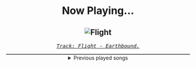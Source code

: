 <div align="center"> 
<h1>Now Playing...</h1>

![Flight](https://i.scdn.co/image/ab67616d00001e023d1246ffa3fa1e7b6c0aff99)
--
_<samp><a href="https://open.spotify.com/track/584iKEZwdMPlvOXcTa09qx">Track: Flight - Earthbound.</a></samp>_

<div style="border: 1px #4B5054 solid"></div>
<details>
  <summary>
    Previous played songs
  </summary>
  <table>
    <thead>
      <tr>
        <th>
          Artist
        </th>
        <th>
          Song
        </th>
        <th>
          Link
        </th>
      </tr>
    </thead>
    <tbody>
      <tr><td>Earthbound.</td><td>Flight</td><td><a href="https://open.spotify.com/track/584iKEZwdMPlvOXcTa09qx">https://open.spotify.com/track/584iKEZwdMPlvOXcTa09qx</a></td></tr><tr><td>Eralise</td><td>LST CNTRL</td><td><a href="https://open.spotify.com/track/5D3V5fx58GjpDA6Hca3sDR">https://open.spotify.com/track/5D3V5fx58GjpDA6Hca3sDR</a></td></tr><tr><td>The Raven Age</td><td>Forgive & Forget</td><td><a href="https://open.spotify.com/track/17jRgxPcQ90a9TcQ8GyLzz">https://open.spotify.com/track/17jRgxPcQ90a9TcQ8GyLzz</a></td></tr><tr><td>One Morning Left</td><td>Beat It</td><td><a href="https://open.spotify.com/track/73P5uZwFQA4zs6mSQFkRBZ">https://open.spotify.com/track/73P5uZwFQA4zs6mSQFkRBZ</a></td></tr><tr><td>Infected Rain</td><td>DYING LIGHT</td><td><a href="https://open.spotify.com/track/1Nt0ei0lg9KtxY6JzIfyUq">https://open.spotify.com/track/1Nt0ei0lg9KtxY6JzIfyUq</a></td></tr><tr><td>Prospective</td><td>OCD</td><td><a href="https://open.spotify.com/track/05a4Tb7yf4zjgof74O0qRF">https://open.spotify.com/track/05a4Tb7yf4zjgof74O0qRF</a></td></tr><tr><td>Lake Malice</td><td>Bloodbath</td><td><a href="https://open.spotify.com/track/0yg8FlUxh0GIpzzRpDywFd">https://open.spotify.com/track/0yg8FlUxh0GIpzzRpDywFd</a></td></tr><tr><td>Dropout Kings</td><td>Virus</td><td><a href="https://open.spotify.com/track/1Yqx7WwyNUuZ96GqpxL2J8">https://open.spotify.com/track/1Yqx7WwyNUuZ96GqpxL2J8</a></td></tr><tr><td>Samurai Pizza Cats</td><td>Pizza Homicide</td><td><a href="https://open.spotify.com/track/3hbp28hJzO3919Sai6kaZW">https://open.spotify.com/track/3hbp28hJzO3919Sai6kaZW</a></td></tr><tr><td>Dead by April</td><td>Dreamlike</td><td><a href="https://open.spotify.com/track/1n0FnfUnNSEguMaU0SZ24V">https://open.spotify.com/track/1n0FnfUnNSEguMaU0SZ24V</a></td></tr><tr><td>Skindred</td><td>If I Could</td><td><a href="https://open.spotify.com/track/3VzfopejqgC2PWOvX9smzP">https://open.spotify.com/track/3VzfopejqgC2PWOvX9smzP</a></td></tr><tr><td>HOSTAGE</td><td>Enemy</td><td><a href="https://open.spotify.com/track/3OnKq2sr93Xn1CpmUBZyrB">https://open.spotify.com/track/3OnKq2sr93Xn1CpmUBZyrB</a></td></tr><tr><td>Dark Summer</td><td>In My Heart</td><td><a href="https://open.spotify.com/track/5xVJs39Uheb0Cv6Feq1suI">https://open.spotify.com/track/5xVJs39Uheb0Cv6Feq1suI</a></td></tr><tr><td>Cypecore</td><td>Make Me Real</td><td><a href="https://open.spotify.com/track/6EQShnw0tW3XjctZJN1xCR">https://open.spotify.com/track/6EQShnw0tW3XjctZJN1xCR</a></td></tr><tr><td>Acacia Ridge</td><td>Chimera</td><td><a href="https://open.spotify.com/track/52WGBBVEbpuGWnvwk58jPl">https://open.spotify.com/track/52WGBBVEbpuGWnvwk58jPl</a></td></tr><tr><td>ASHEN</td><td>Smells Like Teen Spirit</td><td><a href="https://open.spotify.com/track/4bWyseaC37FpVNa4SF8Amx">https://open.spotify.com/track/4bWyseaC37FpVNa4SF8Amx</a></td></tr><tr><td>BOI WHAT</td><td>Neon Tide</td><td><a href="https://open.spotify.com/track/36teC6wWd9VpGIZhID3CCH">https://open.spotify.com/track/36teC6wWd9VpGIZhID3CCH</a></td></tr><tr><td>Earthbound.</td><td>Flight</td><td><a href="https://open.spotify.com/track/584iKEZwdMPlvOXcTa09qx">https://open.spotify.com/track/584iKEZwdMPlvOXcTa09qx</a></td></tr><tr><td>Beats by Talent</td><td>Screaming Man - Sound Effect</td><td><a href="https://open.spotify.com/track/283p30JjNkbBdhB0xxayZ9">https://open.spotify.com/track/283p30JjNkbBdhB0xxayZ9</a></td></tr><tr><td>TesseracT</td><td>Sirens</td><td><a href="https://open.spotify.com/track/5jisYS4TgUjONunTTYhIiP">https://open.spotify.com/track/5jisYS4TgUjONunTTYhIiP</a></td></tr>
    </tbody>
  </table>
</details>

</div>
